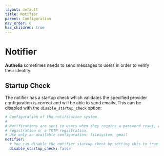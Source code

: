 ```yaml
---
layout: default
title: Notifier
parent: Configuration
nav_order: 6
has_children: true
---
```


# Notifier

**Authelia** sometimes needs to send messages to users in order to
verify their identity.

## Startup Check

The notifier has a startup check which validates the specified provider
configuration is correct and will be able to send emails. This can be
disabled with the `disable_startup_check` option:

```yaml
# Configuration of the notification system.
#
# Notifications are sent to users when they require a password reset, a u2f
# registration or a TOTP registration.
# Use only an available configuration: filesystem, gmail
notifier:
  # You can disable the notifier startup check by setting this to true
  disable_startup_check: false
```
